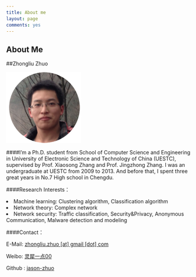 ```yaml
---
title: About me
layout: page
comments: yes
---
```



<h2 class="archive-title">About Me</h2>

<article class="page"> 
  <div class="post-content">
  <div class="entry">
##Zhongliu Zhuo

![image](/assets/images/zzl.png)

####I’m a Ph.D. student from School of Computer Science and Engineering in University of Electronic Science and Technology of China (UESTC), supervised by Prof. Xiaosong Zhang and Prof. Jingzhong Zhang. I was an undergraduate at UESTC from 2009 to 2013. And before that, I spent three great years in No.7 High school in Chengdu.

####Research Interests：  
<li>Machine learning: Clustering algorithm, Classification algorithm</li>
<li>Network theory: Complex network </li>
<li>Network security: Traffic classification, Security&Privacy, Anonymous Communication, Malware detection and modeling</li>


####Contact：        

E-Mail: [zhongliu.zhuo [at] gmail [dot] com](mailto:jason_zhuo@iclould.com)   
  
Weibo: [灵犀一点00](http://weibo.com/zhongliuzhuo316/)

Github : [jason-zhuo](https://github.com/jason-zhuo) 
    </div>
<footer>
	<div class="clearfix"></div>
</footer>
  </div>
</article>





